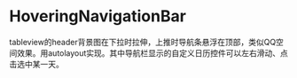 # HoveringNavigationBar
tableview的header背景图在下拉时拉伸，上推时导航条悬浮在顶部，类似QQ空间效果。用autolayout实现。其中导航栏显示的自定义日历控件可以左右滑动、点击选中某一天。
